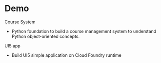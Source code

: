 # Demo

Course System

* Python foundation to build a course management system to understand Python object-oriented concepts.  

UI5 app

* Build UI5 simple application on Cloud Foundry runtime






